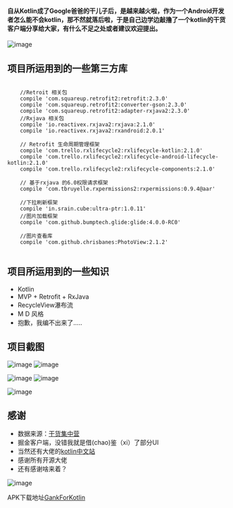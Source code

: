 
#### 自从Kotlin成了Google爸爸的干儿子后，是越来越火啦，作为一个Android开发者怎么能不会kotlin，那不然就落后啦，于是自己边学边敲撸了一个kotlin的干货客户端分享给大家，有什么不足之处或者建议欢迎提出。

![image](http://osxn71dzu.bkt.clouddn.com/kotlin_blog_img.jpg)

## 项目所运用到的一些第三方库


```
  
    //Retroit 相关包
    compile 'com.squareup.retrofit2:retrofit:2.3.0'
    compile 'com.squareup.retrofit2:converter-gson:2.3.0'
    compile 'com.squareup.retrofit2:adapter-rxjava2:2.3.0'
    //Rxjava 相关包
    compile 'io.reactivex.rxjava2:rxjava:2.1.0'
    compile 'io.reactivex.rxjava2:rxandroid:2.0.1'
    
    // Retrofit 生命周期管理框架
    compile 'com.trello.rxlifecycle2:rxlifecycle-kotlin:2.1.0'
    compile 'com.trello.rxlifecycle2:rxlifecycle-android-lifecycle-kotlin:2.1.0'
    compile 'com.trello.rxlifecycle2:rxlifecycle-components:2.1.0'
    
    // 基于rxjava 的6.0权限请求框架
    compile 'com.tbruyelle.rxpermissions2:rxpermissions:0.9.4@aar'
    
    //下拉刷新框架
    compile 'in.srain.cube:ultra-ptr:1.0.11'
    //图片加载框架
    compile 'com.github.bumptech.glide:glide:4.0.0-RC0'
    
    //图片查看库
    compile 'com.github.chrisbanes:PhotoView:2.1.2'
    
```

## 项目所运用到的一些知识

- Kotlin
- MVP + Retrofit + RxJava
- RecycleView瀑布流
- M D 风格
- 抱歉，我编不出来了.....


## 项目截图

![image](http://osxn71dzu.bkt.clouddn.com/gk1.png)       ![image](http://osxn71dzu.bkt.clouddn.com/gk2.png)

![image](http://osxn71dzu.bkt.clouddn.com/gk3.png)       ![image](http://osxn71dzu.bkt.clouddn.com/gk4.png)

![image](http://osxn71dzu.bkt.clouddn.com/gk5.png)

## 感谢

- 数据来源：[干货集中营](http://gank.io/)
- 掘金客户端，没错我就是借(chao)鉴（xi）了部分UI
- 当然还有大佬的[kotlin中文站](https://www.kotlincn.net/)
- 感谢所有开源大佬
- 还有感谢啥来着？



![image](http://osxn71dzu.bkt.clouddn.com/blog_img2.gif)

APK下载地址[GankForKotlin](https://fir.im/58qb?release_id=59671792959d696af40001d6)


